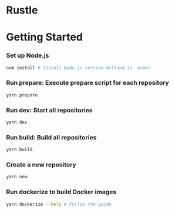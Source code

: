 # Rustle

# Getting Started

### Set up Node.js

```sh
nvm install # Install Node.js version defined in .nvmrc
```

### Run prepare: Execute prepare script for each repository

```sh
yarn prepare
```

### Run dev: Start all repositories

```sh
yarn dev
```

### Run build: Build all repositories

```sh
yarn build
```

### Create a new repository

```sh
yarn new
```

### Run dockerize to build Docker images

```sh
yarn dockerize --help # Follow the guide
```
